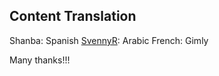## Content Translation
Shanba: Spanish
[SvennyR]([https://fabricmc.net/](https://github.com/SvennyR)): Arabic
French: Gimly

Many thanks!!!
